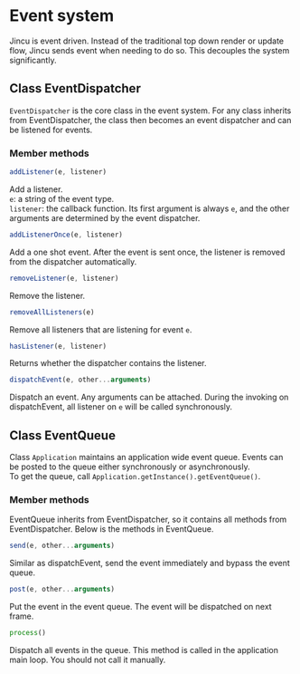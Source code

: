 # Event system

Jincu is event driven. Instead of the traditional top down render or update flow, Jincu sends event when needing to do so. This decouples the system significantly.

## Class EventDispatcher

`EventDispatcher` is the core class in the event system. For any class inherits from EventDispatcher, the class then becomes an event dispatcher and can be listened for events.

### Member methods

```javascript
addListener(e, listener)
```
Add a listener.  
`e`: a string of the event type.  
`listener`: the callback function. Its first argument is always `e`, and the other arguments are determined by the event dispatcher.

```javascript
addListenerOnce(e, listener)
```
Add a one shot event. After the event is sent once, the listener is removed from the dispatcher automatically.

```javascript
removeListener(e, listener)
```
Remove the listener.

```javascript
removeAllListeners(e)
```
Remove all listeners that are listening for event `e`.

```javascript
hasListener(e, listener)
```
Returns whether the dispatcher contains the listener.

```javascript
dispatchEvent(e, other...arguments)
```
Dispatch an event. Any arguments can be attached. During the invoking on dispatchEvent, all listener on `e` will be called synchronously.


## Class EventQueue

Class `Application` maintains an application wide event queue. Events can be posted to the queue either synchronously or asynchronously.  
To get the queue, call `Application.getInstance().getEventQueue()`.

### Member methods

EventQueue inherits from EventDispatcher, so it contains all methods from EventDispatcher. Below is the methods in EventQueue.

```javascript
send(e, other...arguments)
```
Similar as dispatchEvent, send the event immediately and bypass the event queue.

```javascript
post(e, other...arguments)
```
Put the event in the event queue. The event will be dispatched on next frame.

```javascript
process()
```
Dispatch all events in the queue. This method is called in the application main loop. You should not call it manually.

